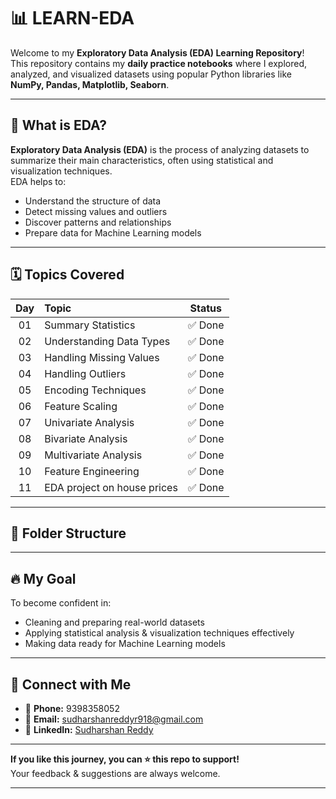 # 📊 LEARN-EDA

Welcome to my **Exploratory Data Analysis (EDA) Learning Repository**!  
This repository contains my **daily practice notebooks** where I explored, analyzed, and visualized datasets using popular Python libraries like **NumPy, Pandas, Matplotlib, Seaborn**.

---

## 🚀 What is EDA?

**Exploratory Data Analysis (EDA)** is the process of analyzing datasets to summarize their main characteristics, often using statistical and visualization techniques.  
EDA helps to:
- Understand the structure of data
- Detect missing values and outliers
- Discover patterns and relationships
- Prepare data for Machine Learning models

---

## 🗓️ Topics Covered

| Day | Topic                          | Status  |
|:---:|:-------------------------------|:-------:|
| 01  | Summary Statistics             | ✅ Done |
| 02  | Understanding Data Types       | ✅ Done |
| 03  | Handling Missing Values        | ✅ Done |
| 04  | Handling Outliers              | ✅ Done |
| 05  | Encoding Techniques            | ✅ Done |
| 06  | Feature Scaling                | ✅ Done |
| 07  | Univariate Analysis            | ✅ Done |
| 08  | Bivariate Analysis             | ✅ Done |
| 09  | Multivariate Analysis          | ✅ Done |
| 10  | Feature Engineering            | ✅ Done |
| 11  | EDA project on house prices    | ✅ Done |

---

## 📂 Folder Structure

---

## 🔥 My Goal

To become confident in:
- Cleaning and preparing real-world datasets
- Applying statistical analysis & visualization techniques effectively
- Making data ready for Machine Learning models

---

## 🙌 Connect with Me

- 📱 **Phone:** 9398358052
- 📧 **Email:** sudharshanreddyr918@gmail.com
- 💼 **LinkedIn:** [Sudharshan Reddy](https://www.linkedin.com/in/sudharshan-reddy-bb06a9326)

---

**If you like this journey, you can ⭐️ this repo to support!**  
Your feedback & suggestions are always welcome.

---
